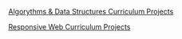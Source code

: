 [Algorythms & Data Structures Curriculum Projects](/FreeCodeCampCourses/JS/Alg&DataStruct/)

[Responsive Web Curriculum Projects](/FreeCodeCampCourses/JS/ResponsiveWeb/)